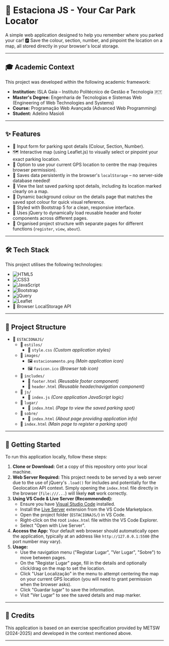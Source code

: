 # 🚗 Estaciona JS - Your Car Park Locator

A simple web application designed to help you remember where you parked your car! 🅿️ Save the colour, section, number, and pinpoint the location on a map, all stored directly in your browser's local storage.

---

## 🎓 Academic Context

This project was developed within the following academic framework:

* **Institution:** ISLA Gaia – Instituto Politécnico de Gestão e Tecnologia 🇵🇹
* **Master's Degree:** Engenharia de Tecnologias e Sistemas Web (Engineering of Web Technologies and Systems)
* **Course:** Programação Web Avançada (Advanced Web Programming)
* **Student:** Adelino Masioli

---

## ✨ Features

* 📝 Input form for parking spot details (Colour, Section, Number).
* 🗺️ Interactive map (using Leaflet.js) to visually select or pinpoint your exact parking location.
* 📍 Option to use your current GPS location to centre the map (requires browser permission).
* 💾 Saves data persistently in the browser's `localStorage` – no server-side database needed!
* 👀 View the last saved parking spot details, including its location marked clearly on a map.
* 🎨 Dynamic background colour on the details page that matches the saved spot colour for quick visual reference.
* 💅 Styled with Bootstrap 5 for a clean, responsive interface.
* 🧩 Uses jQuery to dynamically load reusable header and footer components across different pages.
* 📁 Organised project structure with separate pages for different functions (`register`, `view`, `about`).

---

## 🛠️ Tech Stack

This project utilises the following technologies:

* ![HTML5](https://img.shields.io/badge/HTML5-E34F26?style=for-the-badge&logo=html5&logoColor=white)
* ![CSS3](https://img.shields.io/badge/CSS3-1572B6?style=for-the-badge&logo=css3&logoColor=white)
* ![JavaScript](https://img.shields.io/badge/JavaScript-F7DF1E?style=for-the-badge&logo=javascript&logoColor=black)
* ![Bootstrap](https://img.shields.io/badge/Bootstrap-563D7C?style=for-the-badge&logo=bootstrap&logoColor=white)
* ![jQuery](https://img.shields.io/badge/jQuery-0769AD?style=for-the-badge&logo=jquery&logoColor=white)
* ![Leaflet](https://img.shields.io/badge/Leaflet-199900?style=for-the-badge&logo=leaflet&logoColor=white)
* 💾 Browser LocalStorage API

---

## 📂 Project Structure

* 📁 `ESTACIONAJS/`
    * 📁 `estilos/`
        * 📄 `style.css`         *(Custom application styles)*
    * 📁 `images/`
        * 🖼️ `estacionamento.png` *(Main application icon)*
        * 🖼️ `favicon.ico`       *(Browser tab icon)*
    * 📁 `includes/`
        * 📄 `footer.html`       *(Reusable footer component)*
        * 📄 `header.html`       *(Reusable header/navigation component)*
    * 📁 `js/`
        * 📄 `index.js`          *(Core application JavaScript logic)*
    * 📁 `lugar/`
        * 📄 `index.html`        *(Page to view the saved parking spot)*
    * 📁 `sobre/`
        * 📄 `index.html`        *(About page providing application info)*
    * 📄 `index.html`            *(Main page to register a parking spot)*

---

## 🚀 Getting Started

To run this application locally, follow these steps:

1.  **Clone or Download:** Get a copy of this repository onto your local machine.
2.  **Web Server Required:** This project needs to be served by a web server due to the use of jQuery's `.load()` for includes and potentially for the Geolocation API context. Simply opening the `index.html` file directly in the browser (`file:///...`) will likely **not** work correctly.
3.  **Using VS Code & Live Server (Recommended):**
    * Ensure you have [Visual Studio Code](https://code.visualstudio.com/) installed.
    * Install the [Live Server](https://marketplace.visualstudio.com/items?itemName=ritwickdey.LiveServer) extension from the VS Code Marketplace.
    * Open the project folder (`ESTACIONAJS/`) in VS Code.
    * Right-click on the root `index.html` file within the VS Code Explorer.
    * Select "Open with Live Server".
4.  **Access the App:** Your default web browser should automatically open the application, typically at an address like `http://127.0.0.1:5500` (the port number may vary).
5.  **Usage:**
    * Use the navigation menu ("Registar Lugar", "Ver Lugar", "Sobre") to move between pages.
    * On the "Registar Lugar" page, fill in the details and optionally click/drag on the map to set the location.
    * Click "Usar Localização" in the menu to attempt centering the map on your current GPS location (you will need to grant permission when the browser asks).
    * Click "Guardar lugar" to save the information.
    * Visit "Ver Lugar" to see the saved details and map marker.

---

## 🙏 Credits

This application is based on an exercise specification provided by METSW (2024-2025) and developed in the context mentioned above.

---
